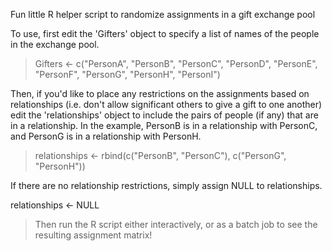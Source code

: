 Fun little R helper script to randomize assignments in a gift exchange pool

To use, first edit the 'Gifters' object to specify a list of names of the people in the exchange pool.

>Gifters <- c("PersonA", "PersonB", "PersonC", "PersonD", "PersonE", "PersonF", "PersonG", "PersonH", "PersonI")

Then, if you'd like to place any restrictions on the assignments based on relationships (i.e. don't allow significant others to give a gift to one another) edit the 'relationships' object to include the pairs of people (if any) that are in a relationship. In the example, PersonB is in a relationship with PersonC, and PersonG is in a relationship with PersonH.

>relationships <- rbind(c("PersonB", "PersonC"), c("PersonG", "PersonH"))

If there are no relationship restrictions, simply assign NULL to relationships.

relationships <- NULL

>Then run the R script either interactively, or as a batch job to see the resulting assignment matrix!
